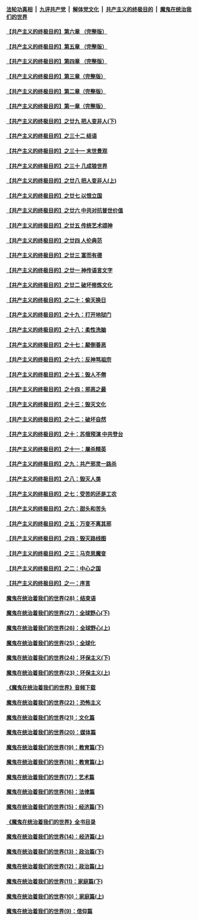 ####  [法轮功真相](../../../../basic/blob/master/README.md?t=06070001) &nbsp;|&nbsp; [九评共产党](../../../../9ping.md/blob/master/README.md?t=06070001) &nbsp;|&nbsp; [解体党文化](../../../../jtdwh.md/blob/master/README.md?t=06070001)  &nbsp;|&nbsp; [共产主义的终极目的](../../../../gczydzjmd.md/blob/master/README.md?t=06070001) &nbsp;|&nbsp; [魔鬼在统治我们的世界](../../../../mgztzwmdsj.md/blob/master/README.md?t=06070001) 

#### [【共产主义的终极目的】第六章 （完整版）](../pages/nsc422/n11428913.md?t=06070001) 

#### [【共产主义的终极目的】第五章 （完整版）](../pages/nsc422/n11428912.md?t=06070001) 

#### [【共产主义的终极目的】第四章 （完整版）](../pages/nsc422/n11428907.md?t=06070001) 

#### [【共产主义的终极目的】第三章（完整版）](../pages/nsc422/n11428848.md?t=06070001) 

#### [【共产主义的终极目的】第二章（完整版）](../pages/nsc422/n11428831.md?t=06070001) 

#### [【共产主义的终极目的】第一章（完整版）](../pages/nsc422/n11417651.md?t=06070001) 

#### [【共产主义的终极目的】之廿九 把人变非人(下)](../pages/nsc422/n11344140.md?t=06070001) 

#### [【共产主义的终极目的】之三十二 结语](../pages/nsc422/n11360535.md?t=06070001) 

#### [【共产主义的终极目的】之三十一 末世景观](../pages/nsc422/n11351129.md?t=06070001) 

#### [【共产主义的终极目的】之三十 几成狼世界](../pages/nsc422/n11348280.md?t=06070001) 

#### [【共产主义的终极目的】之廿八 把人变非人(上)](../pages/nsc422/n11340492.md?t=06070001) 

#### [【共产主义的终极目的】之廿七 以恨立国](../pages/nsc422/n11336944.md?t=06070001) 

#### [【共产主义的终极目的】之廿六 中共对抗普世价值](../pages/nsc422/n11324785.md?t=06070001) 

#### [【共产主义的终极目的】之廿五 传统艺术颂神](../pages/nsc422/n11296396.md?t=06070001) 

#### [【共产主义的终极目的】之廿四 人伦典范](../pages/nsc422/n11296397.md?t=06070001) 

#### [【共产主义的终极目的】之廿三 富而有德](../pages/nsc422/n11283598.md?t=06070001) 

#### [【共产主义的终极目的】之廿一 神传语言文字](../pages/nsc422/n11263265.md?t=06070001) 

#### [【共产主义的终极目的】之廿二 破坏修炼文化](../pages/nsc422/n11245728.md?t=06070001) 

#### [【共产主义的终极目的】之二十：偷天换日](../pages/nsc422/n11238846.md?t=06070001) 

#### [【共产主义的终极目的】之十九：打开地狱门](../pages/nsc422/n11206376.md?t=06070001) 

#### [【共产主义的终极目的】之十八：柔性洗脑](../pages/nsc422/n11199994.md?t=06070001) 

#### [【共产主义的终极目的】之十七：颠倒善恶](../pages/nsc422/n11179782.md?t=06070001) 

#### [【共产主义的终极目的】之十六：反神骂祖宗](../pages/nsc422/n11166798.md?t=06070001) 

#### [【共产主义的终极目的】之十五：毁人不倦](../pages/nsc422/n11166792.md?t=06070001) 

#### [【共产主义的终极目的】之十四：邪恶之最](../pages/nsc422/n11150249.md?t=06070001) 

#### [【共产主义的终极目的】之十三：毁灭文化](../pages/nsc422/n11135227.md?t=06070001) 

#### [【共产主义的终极目的】之十二：破坏自然](../pages/nsc422/n11135214.md?t=06070001) 

#### [【共产主义的终极目的】之十：苏俄预演 中共登台](../pages/nsc422/n11118424.md?t=06070001) 

#### [【共产主义的终极目的】之十一：屠杀精英](../pages/nsc422/n11118442.md?t=06070001) 

#### [【共产主义的终极目的】之九：共产邪灵一路杀](../pages/nsc422/n11114139.md?t=06070001) 

#### [【共产主义的终极目的】之八：毁灭人类](../pages/nsc422/n11108503.md?t=06070001) 

#### [【共产主义的终极目的】之七：受苦的还是工农](../pages/nsc422/n11101809.md?t=06070001) 

#### [【共产主义的终极目的】之六：甜头和苦头](../pages/nsc422/n11096971.md?t=06070001) 

#### [【共产主义的终极目的】之五：万变不离其邪](../pages/nsc422/n11091285.md?t=06070001) 

#### [【共产主义的终极目的】之四：毁灭路线图](../pages/nsc422/n11086284.md?t=06070001) 

#### [【共产主义的终极目的】之三：马克思魔变](../pages/nsc422/n11061941.md?t=06070001) 

#### [【共产主义的终极目的】之二：中心之国](../pages/nsc422/n11047728.md?t=06070001) 

#### [【共产主义的终极目的】之一：序言](../pages/nsc422/n11086077.md?t=06070001) 

#### [魔鬼在统治着我们的世界(28)：结束语](../pages/nsc422/n10936246.md?t=06070001) 

#### [魔鬼在统治着我们的世界(27)：全球野心(下)](../pages/nsc422/n10928319.md?t=06070001) 

#### [魔鬼在统治着我们的世界(26)：全球野心(上)](../pages/nsc422/n10900318.md?t=06070001) 

#### [魔鬼在统治着我们的世界(25)：全球化](../pages/nsc422/n10788205.md?t=06070001) 

#### [魔鬼在统治着我们的世界(24)：环保主义(下)](../pages/nsc422/n10695307.md?t=06070001) 

#### [魔鬼在统治着我们的世界(23)：环保主义(上)](../pages/nsc422/n10688613.md?t=06070001) 

#### [《魔鬼在统治着我们的世界》音频下载](../pages/nsc422/n10635553.md?t=06070001) 

#### [魔鬼在统治着我们的世界(22)：恐怖主义](../pages/nsc422/n10614727.md?t=06070001) 

#### [魔鬼在统治着我们的世界(21)：文化篇](../pages/nsc422/n10597706.md?t=06070001) 

#### [魔鬼在统治着我们的世界(20)：媒体篇](../pages/nsc422/n10586579.md?t=06070001) 

#### [魔鬼在统治着我们的世界(19)：教育篇(下)](../pages/nsc422/n10564808.md?t=06070001) 

#### [魔鬼在统治着我们的世界(18)：教育篇(上)](../pages/nsc422/n10526970.md?t=06070001) 

#### [魔鬼在统治着我们的世界(17)：艺术篇](../pages/nsc422/n10499093.md?t=06070001) 

#### [魔鬼在统治着我们的世界(16)：法律篇](../pages/nsc422/n10485969.md?t=06070001) 

#### [魔鬼在统治着我们的世界(15)：经济篇(下)](../pages/nsc422/n10469975.md?t=06070001) 

#### [《魔鬼在统治着我们的世界》全书目录](../pages/nsc422/n10464261.md?t=06070001) 

#### [魔鬼在统治着我们的世界(14)：经济篇(上)](../pages/nsc422/n10457370.md?t=06070001) 

#### [魔鬼在统治着我们的世界(13)：政治篇(下)](../pages/nsc422/n10448270.md?t=06070001) 

#### [魔鬼在统治着我们的世界(12)：政治篇(上)](../pages/nsc422/n10444576.md?t=06070001) 

#### [魔鬼在统治着我们的世界(11)：家庭篇(下)](../pages/nsc422/n10440961.md?t=06070001) 

#### [魔鬼在统治着我们的世界(10)：家庭篇(上)](../pages/nsc422/n10435448.md?t=06070001) 

#### [魔鬼在统治着我们的世界(9)：信仰篇](../pages/nsc422/n10432159.md?t=06070001) 

